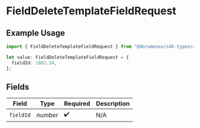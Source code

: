 # FieldDeleteTemplateFieldRequest

## Example Usage

```typescript
import { FieldDeleteTemplateFieldRequest } from "@documenso/sdk-typescript/models/operations";

let value: FieldDeleteTemplateFieldRequest = {
  fieldId: 1882.34,
};
```

## Fields

| Field              | Type               | Required           | Description        |
| ------------------ | ------------------ | ------------------ | ------------------ |
| `fieldId`          | *number*           | :heavy_check_mark: | N/A                |